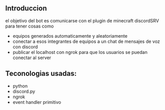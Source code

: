 ## Introduccion
el objetivo del bot es comunicarse con el plugin de minecraft discordSRV para tener cosas como 
- equipos generados automaticamente y aleatoriamente
- conectar a esos integrantes de equipos a un chat de mensajes de voz con discord
- publicar el localhost con ngrok para que los usuarios se puedan conectar al server 

## Teconologias usadas:
- python
- discord.py
- ngrok
- event handler primitivo

